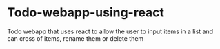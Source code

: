 # Todo-webapp-using-react
Todo webapp that uses react to allow the user to input items in a list and can cross of items, rename them or delete them

